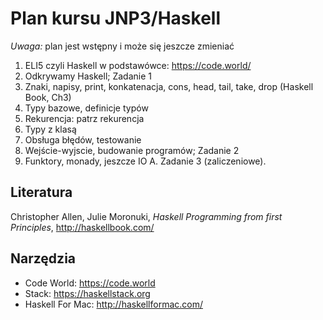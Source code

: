 # Plan kursu JNP3/Haskell

*Uwaga:* plan jest wstępny i może się jeszcze zmieniać

1. ELI5 czyli Haskell w podstawówce: https://code.world/ 
2. Odkrywamy Haskell; Zadanie 1
3. Znaki, napisy, print, konkatenacja, cons, head, tail, take, drop (Haskell Book, Ch3)
4. Typy bazowe, definicje typów
5. Rekurencja: patrz rekurencja
6. Typy z klasą
7. Obsługa błędów, testowanie
8. Wejście-wyjscie, budowanie programów; Zadanie 2
9. Funktory, monady, jeszcze IO
A. Zadanie 3 (zaliczeniowe).

## Literatura

Christopher Allen, Julie Moronuki, *Haskell Programming from first Principles*, http://haskellbook.com/

## Narzędzia

* Code World: https://code.world
* Stack: https://haskellstack.org
* Haskell For Mac: http://haskellformac.com/
